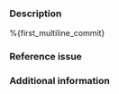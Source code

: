 <!--
Thanks for contributing a merge request!

We recommend that first-time contributors read our [contribution guidelines](https://eigen.tuxfamily.org/index.php?title=Contributing_to_Eigen).

Before submitting the MR, please complete the following checks:
- Create one PR per feature or bugfix,
- Run the test suite to verify your changes.
  See our [test guidelines](https://eigen.tuxfamily.org/index.php?title=Tests).
- Add tests to cover the bug addressed or any new feature.
- Document new features.  If it is a substantial change, add it to the [Changelog](https://gitlab.com/libeigen/eigen/-/blob/master/CHANGELOG.md).
- Leave the following box checked when submitting: `Allow commits from members who can merge to the target branch`.
  This allows us to rebase and merge your change.

Note that we are a team of volunteers; we appreciate your patience during the review process.
-->

### Description
<!--Please explain your changes.-->

%{first_multiline_commit}

### Reference issue
<!--
You can link to a specific issue using the gitlab syntax #<issue number>.
If the MR fixes an issue, write "Fixes #<issue number>" to have the issue automatically closed on merge.
-->

### Additional information
<!--Any additional information you think is important.-->
